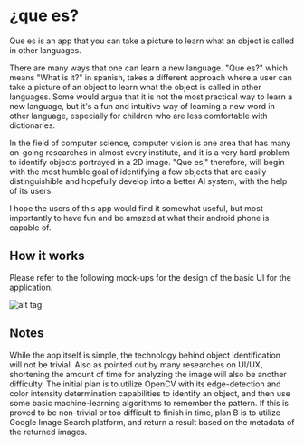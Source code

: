 ¿que es?
========

Que es is an app that you can take a picture to learn what an object is called in other languages.

There are many ways that one can learn a new language. "Que es?" which means "What is it?" in spanish, takes a different approach where a user can take a picture of an object to learn what the object is called in other languages. Some would argue that it is not the most practical way to learn a new language, but it's a fun and intuitive way of learning a new word in other language, especially for children who are less comfortable with dictionaries.

In the field of computer science, computer vision is one area that has many on-going researches in almost every institute, and it is a very hard problem to identify objects portrayed in a 2D image. "Que es," therefore, will begin with the most humble goal of identifying a few objects that are easily distinguishible and hopefully develop into a better AI system, with the help of its users.

I hope the users of this app would find it somewhat useful, but most importantly to have fun and be amazed at what their android phone is capable of.

How it works
------------

Please refer to the following mock-ups for the design of the basic UI for the application.

![alt tag](<https://cloud.githubusercontent.com/assets/8993322/4572053/09c404fe-4f81-11e4-8aa2-d6ea216fa3ad.png>)

Notes
-----

While the app itself is simple, the technology behind object identification will not be trivial. Also as pointed out by many researches on UI/UX, shortening the amount of time for analyzing the image will also be another difficulty. The initial plan is to utilize OpenCV with its edge-detection and color intensity determination capabilities to identify an object, and then use some basic machine-learning algorithms to remember the pattern. If this is proved to be non-trivial or too difficult to finish in time, plan B is to utilize Google Image Search platform, and return a result based on the metadata of the returned images.
